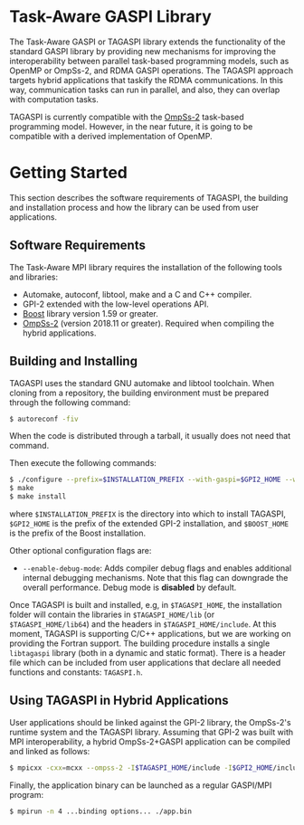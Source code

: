 # Task-Aware GASPI Library

The Task-Aware GASPI or TAGASPI library extends the functionality of the standard GASPI
library by providing new mechanisms for improving the interoperability between parallel
task-based programming models, such as OpenMP or OmpSs-2, and RDMA GASPI operations. The
TAGASPI approach targets hybrid applications that taskify the RDMA communications. In this
way, communication tasks can run in parallel, and also, they can overlap with computation
tasks.

TAGASPI is currently compatible with the [OmpSs-2](https://github.com/bsc-pm/ompss-2-releases)
task-based programming model. However, in the near future, it is going to be compatible
with a derived implementation of OpenMP.

# Getting Started

This section describes the software requirements of TAGASPI, the building and installation
process and how the library can be used from user applications.


## Software Requirements

The Task-Aware MPI library requires the installation of the following tools and libraries:

* Automake, autoconf, libtool, make and a C and C++ compiler.
* GPI-2 extended with the low-level operations API.
* [Boost](http://boost.org) library version 1.59 or greater.
* [OmpSs-2](https://github.com/bsc-pm/ompss-2-releases) (version 2018.11 or greater). Required
  when compiling the hybrid applications.

## Building and Installing

TAGASPI uses the standard GNU automake and libtool toolchain. When cloning from a repository, the
building environment must be prepared through the following command:

```bash
$ autoreconf -fiv
```

When the code is distributed through a tarball, it usually does not need that command.

Then execute the following commands:

```bash
$ ./configure --prefix=$INSTALLATION_PREFIX --with-gaspi=$GPI2_HOME --with-boost=$BOOST_HOME ..other options..
$ make
$ make install
```

where `$INSTALLATION_PREFIX` is the directory into which to install TAGASPI, `$GPI2_HOME` is the prefix
of the extended GPI-2 installation, and `$BOOST_HOME` is the prefix of the Boost installation.

Other optional configuration flags are:
* `--enable-debug-mode`: Adds compiler debug flags and enables additional internal debugging mechanisms.
   Note that this flag can downgrade the overall performance. Debug mode is **disabled** by default.

Once TAGASPI is built and installed, e.g, in `$TAGASPI_HOME`, the installation folder will contain the
libraries in `$TAGASPI_HOME/lib` (or `$TAGASPI_HOME/lib64`) and the headers in `$TAGASPI_HOME/include`.
At this moment, TAGASPI is supporting C/C++ applications, but we are working on providing the Fortran
support. The building procedure installs a single `libtagaspi` library (both in a dynamic and static
format). There is a header file which can be included from user applications that declare all needed
functions and constants: `TAGASPI.h`.


## Using TAGASPI in Hybrid Applications

User applications should be linked against the GPI-2 library, the OmpSs-2's runtime system and the TAGASPI
library. Assuming that GPI-2 was built with MPI interoperability, a hybrid OmpSs-2+GASPI application can be
compiled and linked as follows:

```bash
$ mpicxx -cxx=mcxx --ompss-2 -I$TAGASPI_HOME/include -I$GPI2_HOME/include app.cpp -o app.bin -ltagaspi -L$TAGASPI_HOME/lib -lGPI2 -L$GPI2_HOME/lib
```

Finally, the application binary can be launched as a regular GASPI/MPI program:

```bash
$ mpirun -n 4 ...binding options... ./app.bin
```

